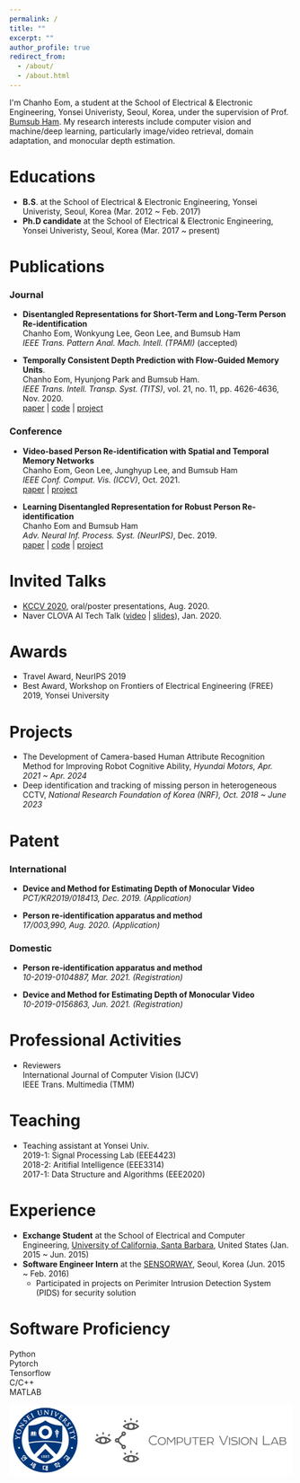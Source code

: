```yaml
---
permalink: /
title: ""
excerpt: ""
author_profile: true
redirect_from: 
  - /about/
  - /about.html
---
```


<!--![cheom](../images/cheom_zermatt_pointing.jpeg)-->

I'm Chanho Eom, a student at the School of Electrical & Electronic Engineering, Yonsei Univeristy, Seoul, Korea, under the supervision of Prof. [Bumsub Ham](https://cvlab.yonsei.ac.kr). My research interests include computer vision and machine/deep learning, particularly image/video retrieval, domain adaptation, and monocular depth estimation.

# Educations
* **B.S**. at the School of Electrical & Electronic Engineering, Yonsei Univeristy, Seoul, Korea (Mar. 2012 ~ Feb. 2017)
* **Ph.D candidate** at the School of Electrical & Electronic Engineering, Yonsei Univeristy, Seoul, Korea (Mar. 2017 ~ present)

# Publications
### Journal
* **Disentangled Representations for Short-Term and Long-Term Person Re-identification**  
Chanho Eom, Wonkyung Lee, Geon Lee, and Bumsub Ham  
*IEEE Trans. Pattern Anal. Mach. Intell. (TPAMI)* (accepted)

* **Temporally Consistent Depth Prediction with Flow-Guided Memory Units**.\
Chanho Eom, Hyunjong Park and Bumsub Ham.\
*IEEE Trans. Intell. Transp. Syst. (TITS)*, vol. 21, no. 11, pp. 4626-4636, Nov. 2020.  
[paper](https://ieeexplore.ieee.org/document/8848860) \|
[code](https://github.com/cvlab-yonsei/FlowGRU) \|
[project](https://cvlab-yonsei.github.io/projects/FlowGRU/)

### Conference
* **Video-based Person Re-identification with Spatial and Temporal Memory Networks**  
Chanho Eom, Geon Lee, Junghyup Lee, and Bumsub Ham  
*IEEE Conf. Comput. Vis. (ICCV)*, Oct. 2021.  
[paper](https://openaccess.thecvf.com/content/ICCV2021/papers/Eom_Video-Based_Person_Re-Identification_With_Spatial_and_Temporal_Memory_Networks_ICCV_2021_paper.pdf) \|
[project](https://cvlab.yonsei.ac.kr/projects/STMN/)

* **Learning Disentangled Representation for Robust Person Re-identification**  
Chanho Eom and Bumsub Ham  
*Adv. Neural Inf. Process. Syst. (NeurIPS)*, Dec. 2019.  
[paper](https://papers.nips.cc/paper/2019/file/d3aeec875c479e55d1cdeea161842ec6-Paper.pdf) \|
[code](https://github.com/cvlab-yonsei/ISGAN) \|
[project](https://cvlab-yonsei.github.io/projects/ISGAN/)

# Invited Talks
* [KCCV 2020](https://kcvs.kr), oral/poster presentations, Aug. 2020.
* Naver CLOVA AI Tech Talk ([video](https://www.youtube.com/watch?v=_bQvGy80MS0) \| [slides](https://www.facebook.com/677413542326125/posts/3110595645674557/)), Jan. 2020.
 
# Awards
* Travel Award, NeurIPS 2019
* Best Award, Workshop on Frontiers of Electrical Engineering (FREE) 2019, Yonsei University

# Projects
* The Development of Camera-based Human Attribute Recognition Method for Improving Robot Cognitive Ability, *Hyundai Motors, Apr. 2021 ~ Apr. 2024*  
* Deep identification and tracking of missing person in heterogeneous CCTV, *National Research Foundation of Korea (NRF), Oct. 2018 ~ June 2023*  

# Patent
### International
* **Device and Method for Estimating Depth of Monocular Video**  
*PCT/KR2019/018413, Dec. 2019. (Application)*

* **Person re-identification apparatus and method**  
*17/003,990, Aug. 2020. (Application)*

### Domestic
* **Person re-identification apparatus and method**  
*10-2019-0104887, Mar. 2021. (Registration)*

* **Device and Method for Estimating Depth of Monocular Video**  
*10-2019-0156863, Jun. 2021. (Registration)*

# Professional Activities
* Reviewers  
International Journal of Computer Vision (IJCV)  
IEEE Trans. Multimedia (TMM)  

# Teaching
* Teaching assistant at Yonsei Univ.  
2019-1: Signal Processing Lab (EEE4423)  
2018-2: Aritifial Intelligence (EEE3314)  
2017-1: Data Structure and Algorithms (EEE2020)

# Experience
* **Exchange Student** at the School of Electrical and Computer Engineering, [University of California, Santa Barbara](https://www.ucsb.edu/), United States (Jan. 2015 ~ Jun. 2015)
* **Software Engineer Intern** at the [SENSORWAY](http://www.sensorway.co.kr/eng/), Seoul, Korea (Jun. 2015 ~ Feb. 2016)
  - Participated in projects on Perimiter Intrusion Detection System (PIDS) for security solution
  
# Software Proficiency
Python  
Pytorch  
Tensorflow  
C/C++  
MATLAB

![cvlab_logo](../images/cvlab_logo.png)
